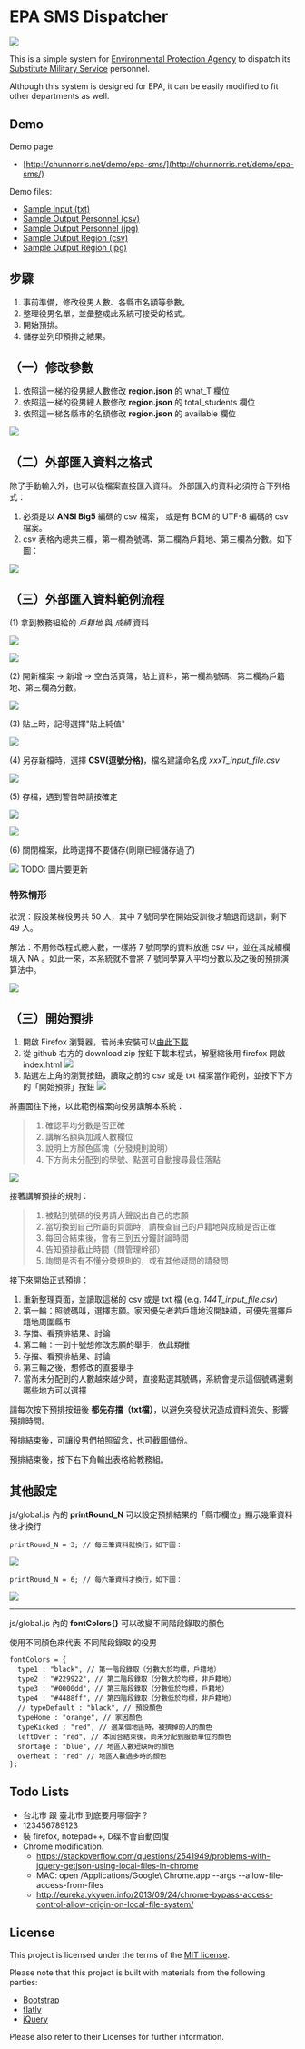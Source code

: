 # EPA SMS Dispatcher

![](img/overview.png)

This is a simple system for [Environmental Protection Agency](http://www.epa.gov.tw/mp.asp) to dispatch its [Substitute Military Service](https://en.wikipedia.org/wiki/Alternative_civilian_service) personnel.

Although this system is designed for EPA, it can be easily modified to fit other departments as well.

## Demo

Demo page:

- [http://chunnorris.net/demo/epa-sms/](http://chunnorris.net/demo/epa-sms/)

Demo files:

- [Sample Input (txt)](http://chunnorris.net/demo/epa-sms/sample/sample_input.txt)
- [Sample Output Personnel (csv)](http://chunnorris.net/demo/epa-sms/sample/sample_output_personnel.csv)
- [Sample Output Personnel (jpg)](http://chunnorris.net/demo/epa-sms/sample/sample_output_personnel.jpg)
- [Sample Output Region (csv)](http://chunnorris.net/demo/epa-sms/sample/sample_output_region.csv)
- [Sample Output Region (jpg)](http://chunnorris.net/demo/epa-sms/sample/sample_output_region.jpg)


## 步驟

1. 事前準備，修改役男人數、各縣市名額等參數。
2. 整理役男名單，並彙整成此系統可接受的格式。
3. 開始預排。
4. 儲存並列印預排之結果。


## （一）修改參數

1. 依照這一梯的役男總人數修改 **region.json** 的 what_T 欄位
2. 依照這一梯的役男總人數修改 **region.json** 的 total_students 欄位
3. 依照這一梯各縣市的名額修改 **region.json** 的 available 欄位

![](img/json1.png)


## （二）外部匯入資料之格式

除了手動輸入外，也可以從檔案直接匯入資料。
外部匯入的資料必須符合下列格式：

1. 必須是以 **ANSI Big5** 編碼的 csv 檔案，
或是有 BOM 的 UTF-8 編碼的 csv 檔案。
2. csv 表格內總共三欄，第一欄為號碼、第二欄為戶籍地、第三欄為分數。如下圖：

![](img/csv1.png)


## （三）外部匯入資料範例流程

(1) 拿到教務組給的 *戶籍地* 與 *成績* 資料

![](img/step1.png)

![](img/step2.png)

(2) 開新檔案 -> 新增 -> 空白活頁簿，貼上資料，第一欄為號碼、第二欄為戶籍地、第三欄為分數。

![](img/step4.png)

(3) 貼上時，記得選擇"貼上純值"

![](img/step3.png)

(4) 另存新檔時，選擇 **CSV(逗號分格)**，檔名建議命名成 *xxxT_input_file.csv*

![](img/step5.png)

(5) 存檔，遇到警告時請按確定

![](img/step6.png)

![](img/step7.png)

(6) 關閉檔案，此時選擇不要儲存(剛剛已經儲存過了)

![](img/step8.png) TODO: 圖片要更新

### 特殊情形

狀況：假設某梯役男共 50 人，其中 7 號同學在開始受訓後才驗退而退訓，剩下 49 人。

解法：不用修改程式總人數，一樣將 7 號同學的資料放進 csv 中，並在其成績欄填入 NA 。如此一來，本系統就不會將 7 號同學算入平均分數以及之後的預排演算法中。

![](img/stepAdd.png)


## （三）開始預排

1. 開啟 Firefox 瀏覽器，若尚未安裝可以[由此下載](https://mozilla.com.tw/firefox/new/)
2. 從 github 右方的 download zip 按鈕下載本程式，解壓縮後用 firefox 開啟 index.html ![](img/githubFork1.png)
3. 點選左上角的瀏覽按鈕，讀取之前的 csv 或是 txt 檔案當作範例，並按下下方的「開始預排」按鈕
![](img/load1.png)

將畫面往下捲，以此範例檔案向役男講解本系統：

> 1. 確認平均分數是否正確
> 2. 講解名額與加減人數欄位
> 3. 說明上方顏色區塊（分發規則說明）
> 4. 下方尚未分配到的學號、點選可自動搜尋最佳落點

![](img/explain1.png)


接著講解預排的規則：

> 1. 被點到號碼的役男請大聲說出自己的志願
> 2. 當切換到自己所屬的頁面時，請檢查自己的戶籍地與成績是否正確
> 3. 每回合結束後，會有三到五分鐘討論時間
> 4. 告知預排截止時間（問管理幹部）
> 5. 詢問是否有不懂分發規則的，或有其他疑問的請發問

接下來開始正式預排：

1. 重新整理頁面，並讀取這梯的 csv 或是 txt 檔 (e.g. *144T_input_file.csv*)
2. 第一輪：照號碼叫，選擇志願。家因優先者若戶籍地沒開缺額，可優先選擇戶籍地周圍縣市
3. 存擋、看預排結果、討論
4. 第二輪：一到十號想修改志願的舉手，依此類推
5. 存擋、看預排結果、討論
6. 第三輪之後，想修改的直接舉手
7. 當尚未分配到的人數越來越少時，直接點選其號碼，系統會提示這個號碼還剩哪些地方可以選擇

請每次按下預排按鈕後 **都先存擋（txt檔）**，以避免突發狀況造成資料流失、影響預排時間。

預排結束後，可讓役男們拍照留念，也可截圖備份。

預排結束後，按下右下角輸出表格給教務組。


## 其他設定

js/global.js 內的 **printRound_N** 可以設定預排結果的「縣市欄位」顯示幾筆資料後才換行

    printRound_N = 3; // 每三筆資料就換行，如下圖：
![](img/printRound1.png)

    printRound_N = 6; // 每六筆資料才換行，如下圖：
![](img/printRound2.png)

- - -

js/global.js 內的 **fontColors{}** 可以改變不同階段錄取的顏色

使用不同顏色來代表 不同階段錄取 的役男

    fontColors = {
      type1 : "black", // 第一階段錄取（分數大於均標，戶籍地）
      type2 : "#229922", // 第二階段錄取（分數大於均標，非戶籍地）
      type3 : "#0000dd", // 第三階段錄取（分數低於均標，戶籍地）
      type4 : "#4488ff", // 第四階段錄取（分數低於均標，非戶籍地）
      // typeDefault : "black", // 預設顏色
      typeHome : "orange", // 家因顏色
      typeKicked : "red", // 選某個地區時，被擠掉的人的顏色
      leftOver : "red", // 本回合結束後，尚未分配到服勤單位的顏色
      shortage : "blue", // 地區人數短缺時的顏色
      overheat : "red" // 地區人數過多時的顏色
    };



## Todo Lists

- 台北市 跟 臺北市 到底要用哪個字？
- 123456789123
- 裝 firefox, notepad++, D碟不會自動回復
- Chrome modification.
  - https://stackoverflow.com/questions/2541949/problems-with-jquery-getjson-using-local-files-in-chrome
  - MAC: open /Applications/Google\ Chrome.app --args --allow-file-access-from-files
  - http://eureka.ykyuen.info/2013/09/24/chrome-bypass-access-control-allow-origin-on-local-file-system/


## License

This project is licensed under the terms of the [MIT license](http://opensource.org/licenses/MIT).

Please note that this project is built with materials from the following parties:

- [Bootstrap](http://getbootstrap.com/)
- [flatly](http://bootswatch.com/flatly/)
- [jQuery](https://jquery.com/)

Please also refer to their Licenses for further information.

